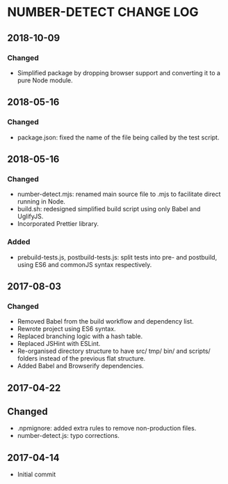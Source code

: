 <!-- @format -->

# NUMBER-DETECT CHANGE LOG

## 2018-10-09

### Changed

*   Simplified package by dropping browser support and converting it to a pure Node module.

## 2018-05-16

### Changed

*   package.json: fixed the name of the file being called by the test script.

## 2018-05-16

### Changed

*   number-detect.mjs: renamed main source file to .mjs to facilitate direct running in Node.
*   build.sh: redesigned simplified build script using only Babel and UglifyJS.
*   Incorporated Prettier library.

### Added

*   prebuild-tests.js, postbuild-tests.js: split tests into pre- and postbuild, using ES6 and commonJS syntax respectively.

## 2017-08-03

### Changed

*   Removed Babel from the build workflow and dependency list.
*   Rewrote project using ES6 syntax.
*   Replaced branching logic with a hash table.
*   Replaced JSHint with ESLint.
*   Re-organised directory structure to have src/ tmp/ bin/ and scripts/ folders instead of the previous flat structure.
*   Added Babel and Browserify dependencies.

## 2017-04-22

## Changed

*   .npmignore: added extra rules to remove non-production files.
*   number-detect.js: typo corrections.

## 2017-04-14

*   Initial commit
